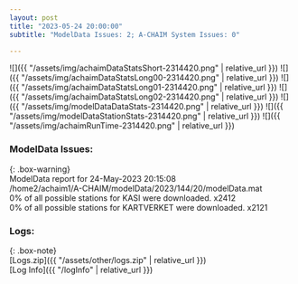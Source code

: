 ```yaml
---
layout: post
title: "2023-05-24 20:00:00"
subtitle: "ModelData Issues: 2; A-CHAIM System Issues: 0"

---
```


![]({{ "/assets/img/achaimDataStatsShort-2314420.png" | relative_url }})
![]({{ "/assets/img/achaimDataStatsLong00-2314420.png" | relative_url }})
![]({{ "/assets/img/achaimDataStatsLong01-2314420.png" | relative_url }})
![]({{ "/assets/img/achaimDataStatsLong02-2314420.png" | relative_url }})
![]({{ "/assets/img/modelDataDataStats-2314420.png" | relative_url }})
![]({{ "/assets/img/modelDataStationStats-2314420.png" | relative_url }})
![]({{ "/assets/img/achaimRunTime-2314420.png" | relative_url }})


### ModelData Issues:  
  
{: .box-warning}  
 ModelData report for 24-May-2023 20:15:08   
 /home2/achaim1/A-CHAIM/modelData/2023/144/20/modelData.mat   
 0% of all possible stations for KASI were downloaded. x2412   
 0% of all possible stations for KARTVERKET were downloaded. x2121   
  


### Logs:  
  
{: .box-note}  
[Logs.zip]({{ "/assets/other/logs.zip" | relative_url }})  
[Log Info]({{ "/logInfo" | relative_url }})  

